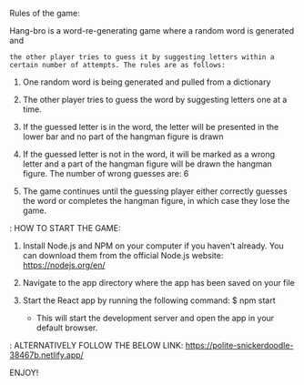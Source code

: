 Rules of the game:


 Hang-bro is a word-re-generating game where a random word is generated and 

    the other player tries to guess it by suggesting letters within a certain number of attempts. The rules are as follows:

 1. One random word is being generated and pulled from a dictionary

 2. The other player tries to guess the word by suggesting letters 
     one at a time.

 3. If the guessed letter is in the word, the letter will be presented
     in the lower bar and no part of the hangman figure is drawn

 4. If the guessed letter is not in the word, it will be marked
     as a wrong letter and a part of the hangman figure will be drawn
    the hangman figure. The number of wrong guesses are: 6

 5. The game continues until the guessing player either correctly 
    guesses the word or completes the hangman figure, in which case 
    they lose the game.


: HOW TO START THE GAME:

1.  Install Node.js and NPM on your computer if you haven't already. You can download them from the official Node.js website: https://nodejs.org/en/

2. Navigate to the app directory where the app has been saved on your file

3. Start the React app by running the following command:
    $ npm start

    - This will start the development server and open the app in your default browser. 


: ALTERNATIVELY FOLLOW THE BELOW LINK:
https://polite-snickerdoodle-38467b.netlify.app/

ENJOY!
